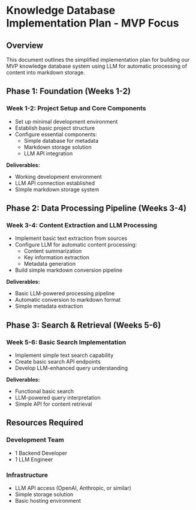 # Knowledge Database Implementation Plan - MVP Focus

## Overview

This document outlines the simplified implementation plan for building our MVP knowledge database system using LLM for automatic processing of content into markdown storage.

## Phase 1: Foundation (Weeks 1-2)

### Week 1-2: Project Setup and Core Components
- Set up minimal development environment
- Establish basic project structure
- Configure essential components:
  - Simple database for metadata
  - Markdown storage solution
  - LLM API integration

**Deliverables:**
- Working development environment
- LLM API connection established
- Simple markdown storage system

## Phase 2: Data Processing Pipeline (Weeks 3-4)

### Week 3-4: Content Extraction and LLM Processing
- Implement basic text extraction from sources
- Configure LLM for automatic content processing:
  - Content summarization
  - Key information extraction
  - Metadata generation
- Build simple markdown conversion pipeline

**Deliverables:**
- Basic LLM-powered processing pipeline
- Automatic conversion to markdown format
- Simple metadata extraction

## Phase 3: Search & Retrieval (Weeks 5-6)

### Week 5-6: Basic Search Implementation
- Implement simple text search capability
- Create basic search API endpoints
- Develop LLM-enhanced query understanding

**Deliverables:**
- Functional basic search
- LLM-powered query interpretation
- Simple API for content retrieval

## Resources Required

### Development Team
- 1 Backend Developer
- 1 LLM Engineer

### Infrastructure
- LLM API access (OpenAI, Anthropic, or similar)
- Simple storage solution
- Basic hosting environment

